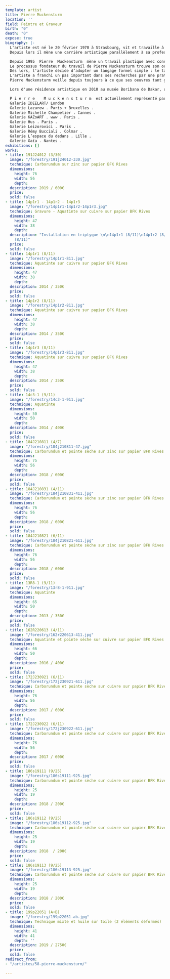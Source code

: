 ```yaml
---
template: artist
title: Pierre Muckensturm
location: ''
field: Peintre et Graveur
birth: "0"
death: "0"
expose: true
biography: |-
  L'artiste est né le 20 février 1970 à Strasbourg, vit et travaille à Colmar. En 1994, lors de sa formation à l'Institut Universitaire de Formation des Maîtres à Colmar, il a pour professeur Jean Jérome, enseignant à la faculté d'arts plastiques de Strasbourg avec lequel il se lie d'amitié et qui lui transmet sa passion de la peinture. Il participe entre 1997 et 2001 à des ateliers d'art plastiques et aura de ce fait l'occasion de faire découvrir ses premiers travaux lors d'expositions collectives au Centre Rhénan d'Art Contemporain à Altkirch (France).
  Depuis lors il mène une carrière artistique parallèlement à sa profession d'enseignant spécialisé.

  Depuis 1995  Pierre  Muckensturm  mène un travail plastique avec constance, distant de tout effet de mode, dans lequel apparaît la volonté de réfléchir le tableau comme une clé de compréhension du rapport que nous pouvons avoir à notre propre temporalité.
  Le processus fondateur du travail de Pierre Muckensturm trouve son origine dans une visite de la chapelle de Ronchamp, oeuvre maîtresse de l’architecte Charles Edouard Jeanneret. Là, il comprend qu’une justesse peut être puisée dans un subtil dialogue entre massivité et élévation.
  Dès lors, l'artiste décide d’adopter un langage formel simple : le tableau se construira à partir de deux pôles : un tracé massif s’allégeant par sa juxtaposition à des vides. Cette simplicité formelle sera associée à une matérialité très dépouillée, qui inscrira l’oeuvre dans un temps indicible.
  L'artiste a franchi un pas important dans ses recherches par une pratique assidue de la gravure notamment au sein des ateliers Rémy Bucciali. Elle participe à une évolution de sa peinture : son oeuvre gravée s’applique, par des déploiements de lignes contenues qui peuvent se faire formes, à fixer sa perception temporelle ressentie lors d’une résidence sur le continent africain.
  Pierre Muckensturm veille depuis toujours à ce que ses oeuvres tant gravées que peintes soient, comme ont pu l’être en leur temps les peintures japonaises, des «objets tranquilles», des formes silencieuses. Il appuie ses recherches sur la certitude que, comme a pu l’affirmer Julius Bissier : « le calme est plus grand que la tempête».

  Lors d'une résidence artistique en 2010 au musée Boribana de Dakar, un inconnu rapport à la temporalité d'une infinie souplesse s'impose à lui en Afrique. A partir de cette expérience, parallèlement à son œuvre peinte, il développe un important travail de gravure, en collaboration avec le taille-doucier Rémy Bucciali, qui vise la fixation d'une ligne/forme d'une souplesse, courbure et d'un déploiement qui puissent le plus justement exprimer sa nouvelle préhension temporelle.

  P i e r r e    M u c k e n s t u r m  est actuellement représenté par :
  Galerie IDEELART/ London
  Galerie Lazarew . Paris + Bruxelles .
  Galerie Michelle Champetier . Cannes .
  Galerie KAZoART . www . Paris .
  Galerie Hus . Paris .
  Galerie Leizorovici . Paris .
  Galerie Rémy Bucciali . Colmar .
  Galerie L’espace du dedans . Lille .
  Galerie Gaïa . Nantes .
exhibitions: []
works:
- title: 191J24012 (3/30)
  image: "/forestry/191j24012-330.jpg"
  technique: Carborundum sur zinc sur papier BFK Rives
  dimensions:
    height: 76
    width: 56
    depth: 
  description: 2019 / 600€
  price: 
  sold: false
- title: 14p1r1 - 14p1r2 - 14p1r3
  image: "/forestry/14p1r1-14p1r2-14p1r3.jpg"
  technique: Gravure - Aquatinte sur cuivre sur papier BFK Rives
  dimensions:
    height: 47
    width: 38
    depth: 
  description: "Installation en triptyque \n\n14p1r1 (8/11)\n14p1r2 (8/11)\n14p1r3
    (8/11)"
  price: 
  sold: false
- title: 14p1r1 (8/11)
  image: "/forestry/14p1r1-811.jpg"
  technique: Aquatinte sur cuivre sur papier BFK Rives
  dimensions:
    height: 47
    width: 38
    depth: 
  description: 2014 / 350€
  price: 
  sold: false
- title: 14p1r2 (8/11)
  image: "/forestry/14p1r2-811.jpg"
  technique: Aquatinte sur cuivre sur papier BFK Rives
  dimensions:
    height: 47
    width: 38
    depth: 
  description: 2014 / 350€
  price: 
  sold: false
- title: 14p1r3 (8/11)
  image: "/forestry/14p1r3-811.jpg"
  technique: Aquatinte sur cuivre sur papier BFK Rives
  dimensions:
    height: 47
    width: 38
    depth: 
  description: 2014 / 350€
  price: 
  sold: false
- title: 14c3-1 (9/11)
  image: "/forestry/14c3-1-911.jpg"
  technique: Aquatinte
  dimensions:
    height: 50
    width: 50
    depth: 
  description: 2014 / 400€
  price: 
  sold: false
- title: 184J210811 (4/7)
  image: "/forestry/184j210811-47.jpg"
  technique: Carborundum et pointe sèche sur zinc sur papier BFK Rives
  dimensions:
    height: 75
    width: 56
    depth: 
  description: 2018 / 600€
  price: 
  sold: false
- title: 184J210831 (4/11)
  image: "/forestry/184j210831-411.jpg"
  technique: Carborundum et pointe sèche sur zinc sur papier BFK Rives
  dimensions:
    height: 76
    width: 56
    depth: 
  description: 2018 / 600€
  price: 
  sold: false
- title: 184J210821 (6/11)
  image: "/forestry/184j210821-611.jpg"
  technique: Carborundum et pointe sèche sur zinc sur papier BFK Rives
  dimensions:
    height: 76
    width: 56
    depth: 
  description: 2018 / 600€
  price: 
  sold: false
- title: 13R8-1 (9/11)
  image: "/forestry/13r8-1-911.jpg"
  technique: Aquatinte
  dimensions:
    height: 65
    width: 50
    depth: 
  description: 2013 / 350€
  price: 
  sold: false
- title: 162R220613 (4/11)
  image: "/forestry/162r220613-411.jpg"
  technique: Aquatinte et pointe sèche sur cuivre sur papier BFK Rives
  dimensions:
    height: 66
    width: 50
    depth: 
  description: 2016 / 400€
  price: 
  sold: false
- title: 172J230921 (6/11)
  image: "/forestry/172j230921-611.jpg"
  technique: Carborundum et pointe sèche sur cuivre sur papier BFK Rives
  dimensions:
    height: 76
    width: 56
    depth: 
  description: 2017 / 600€
  price: 
  sold: false
- title: 172J230922 (6/11)
  image: "/forestry/172j230922-611.jpg"
  technique: Carborundum et pointe sèche sur cuivre sur papier BFK Rives
  dimensions:
    height: 76
    width: 56
    depth: 
  description: 2017 / 600€
  price: 
  sold: false
- title: 186s19111 (9/25)
  image: "/forestry/186s19111-925.jpg"
  technique: Carborundum et pointe sèche sur cuivre sur papier BFK Rives
  dimensions:
    height: 25
    width: 19
    depth: 
  description: 2018 / 200€
  price: 
  sold: false
- title: 186s19112 (9/25)
  image: "/forestry/186s19112-925.jpg"
  technique: Carborundum et pointe sèche sur cuivre sur papier BFK Rives
  dimensions:
    height: 25
    width: 19
    depth: 
  description: 2018  / 200€
  price: 
  sold: false
- title: 186s19113 (9/25)
  image: "/forestry/186s19113-925.jpg"
  technique: Carborundum et pointe sèche sur cuivre sur papier BFK Rives
  dimensions:
    height: 25
    width: 19
    depth: 
  description: 2018 / 200€
  price: 
  sold: false
- title: 199p22051 (A+B)
  image: "/forestry/199p22051-ab.jpg"
  technique: Technique mixte et huile sur toile (2 éléments déformés)
  dimensions:
    height: 41
    width: 41
    depth: ''
  description: 2019 / 2750€
  price: 
  sold: false
redirect_from:
- "/artistes/58-pierre-muckensturm/"

---
```

